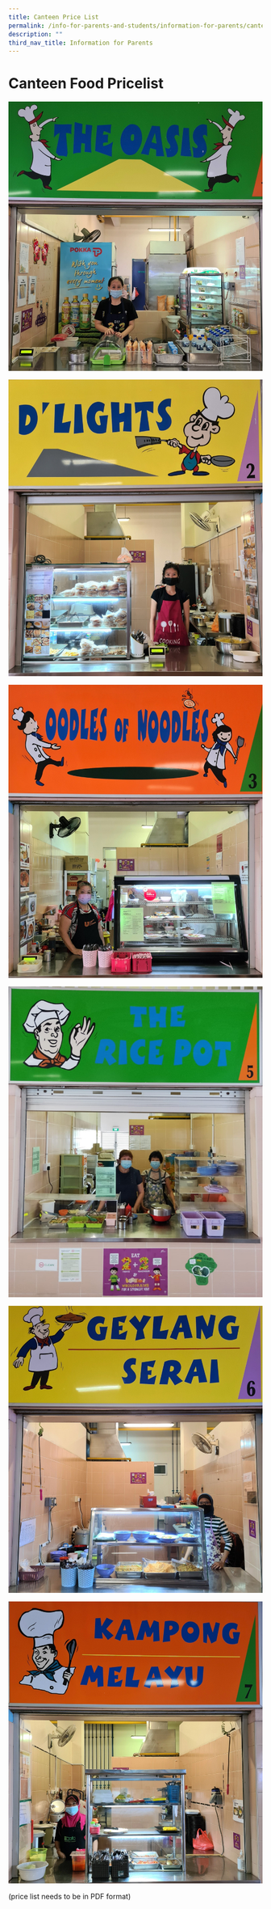 ```yaml
---
title: Canteen Price List
permalink: /info-for-parents-and-students/information-for-parents/canteen-food-pricelist/
description: ""
third_nav_title: Information for Parents
---
```

# **Canteen Food Pricelist**

![](/images/Stall%201.jpg)

![](/images/Stall%202.jpg)

![](/images/Stall%203.jpg)

![](/images/Stall%205.jpeg)

![](/images/Stall%206.jpg)

![](/images/Stall%207.jpg)

(price list needs to be in PDF format)